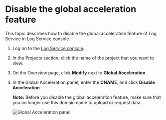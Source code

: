 # Disable the global acceleration feature

This topic describes how to disable the global acceleration feature of Log Service in Log Service console.

1.  Log on to the [Log Service console](https://sls.console.aliyun.com).

2.  In the Projects section, click the name of the project that you want to view.

3.  On the Overview page, click **Modify** next to **Global Acceleration**.

4.  In the Global Acceleration panel, enter the **CNAME**, and click **Disable Acceleration**.

    **Note:** Before you disable the global acceleration feature, make sure that you no longer use this domain name to upload or request data.

    ![Global Acceleration panel](https://static-aliyun-doc.oss-accelerate.aliyuncs.com/assets/img/en-US/8596549951/p8071.png)


